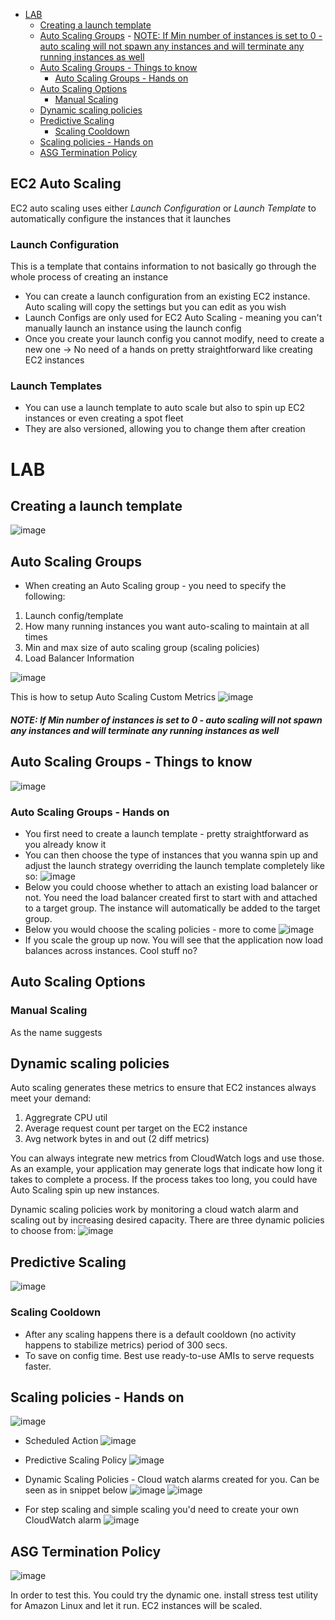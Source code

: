 - [LAB](#lab)
  - [Creating a launch template](#creating-a-launch-template)
  - [Auto Scaling Groups](#auto-scaling-groups)
        - [NOTE: If Min number of instances is set to 0 - auto scaling will not spawn any instances and will terminate any running instances as well](#note-if-min-number-of-instances-is-set-to-0---auto-scaling-will-not-spawn-any-instances-and-will-terminate-any-running-instances-as-well)
  - [Auto Scaling Groups - Things to know](#auto-scaling-groups---things-to-know)
    - [Auto Scaling Groups - Hands on](#auto-scaling-groups---hands-on)
  - [Auto Scaling Options](#auto-scaling-options)
    - [Manual Scaling](#manual-scaling)
  - [Dynamic scaling policies](#dynamic-scaling-policies)
  - [Predictive Scaling](#predictive-scaling)
    - [Scaling Cooldown](#scaling-cooldown)
  - [Scaling policies - Hands on](#scaling-policies---hands-on)
  - [ASG Termination Policy](#asg-termination-policy)


## EC2 Auto Scaling
EC2 auto scaling uses either *Launch Configuration* or *Launch Template* to automatically configure the instances that it launches

### Launch Configuration
This is a template that contains information to not basically go through the whole process of creating an instance
- You can create a launch configuration from an existing EC2 instance. Auto scaling will copy the settings but you can edit as you wish
- Launch Configs are only used for EC2 Auto Scaling - meaning you can't manually launch an instance using the launch config
- Once you create your launch config you cannot modify, need to create a new one
-> No need of a hands on pretty straightforward like creating EC2 instances

### Launch Templates
- You can use a launch template to auto scale but also to spin up EC2 instances or even creating a spot fleet
- They are also versioned, allowing you to change them after creation
# LAB
## Creating a launch template
![image](https://user-images.githubusercontent.com/43883264/160720067-efb3cc87-cbb6-4c44-839c-7c334fed54ee.png)

## Auto Scaling Groups

- When creating an Auto Scaling group - you need to specify the following:
1. Launch config/template
2. How many running instances you want auto-scaling to maintain at all times
3. Min and max size of auto scaling group (scaling policies)
4. Load Balancer Information

![image](https://user-images.githubusercontent.com/43883264/164123945-7363eb64-bd90-4343-8a26-faacabbcda4c.png)

This is how to setup Auto Scaling Custom Metrics
![image](https://user-images.githubusercontent.com/43883264/164124045-0d9e8da3-e79d-4305-b6e3-242ada21413d.png)
##### NOTE: If Min number of instances is set to 0 - auto scaling will not spawn any instances and will terminate any running instances as well

## Auto Scaling Groups - Things to know
![image](https://user-images.githubusercontent.com/43883264/164124760-2d03a7da-0259-4708-bc94-3040e40266cc.png)

### Auto Scaling Groups - Hands on
- You first need to create a launch template - pretty straightforward as you already know it
- You can then choose the type of instances that you wanna spin up and adjust the launch strategy overriding the launch template completely like so:
![image](https://user-images.githubusercontent.com/43883264/164196348-7965fbf6-919f-4612-9a08-bc35d40f7703.png)
- Below you could choose whether to attach an existing load balancer or not. You need the load balancer created first to start with and attached to a target group. The instance will automatically be added to the target group.
- Below you would choose the scaling policies - more to come
![image](https://user-images.githubusercontent.com/43883264/164200593-d1807afb-bacd-437a-8fee-6a50717737b7.png)
- If you scale the group up now. You will see that the application now load balances across instances. Cool stuff no?

## Auto Scaling Options
### Manual Scaling
As the name suggests
## Dynamic scaling policies
Auto scaling generates these metrics to ensure that EC2 instances always meet your demand:
1. Aggregrate CPU util
2. Average request count per target on the EC2 instance
3. Avg network bytes in and out (2 diff metrics)

You can always integrate new metrics from CloudWatch logs and use those. As an example, your application may generate logs that indicate how long it takes to complete a process. If the process takes too long, you could have Auto Scaling spin up new instances.

Dynamic scaling policies work by monitoring a cloud watch alarm and scaling out by increasing desired capacity. There are three dynamic policies to choose from:
![image](https://user-images.githubusercontent.com/43883264/164202701-688d59ae-7042-4d84-b7f7-60273a7782c1.png)

## Predictive Scaling
![image](https://user-images.githubusercontent.com/43883264/164203113-86772a47-ecfd-47f5-8895-403b6c1b0744.png)

### Scaling Cooldown
- After any scaling happens there is a default cooldown (no activity happens to stabilize metrics) period of 300 secs. 
- To save on config time. Best use ready-to-use AMIs to serve requests faster.

## Scaling policies - Hands on
![image](https://user-images.githubusercontent.com/43883264/164204093-ee181a2d-d075-4a6f-bcc6-8f8335c7a582.png)
- Scheduled Action
![image](https://user-images.githubusercontent.com/43883264/164204268-2527ad2f-e0de-47b4-aa7e-63bb95888bf6.png)
- Predictive Scaling Policy
![image](https://user-images.githubusercontent.com/43883264/164204478-000054cd-6dcf-430e-9f7e-d0cfe596620a.png)
- Dynamic Scaling Policies - Cloud watch alarms created for you. Can be seen as in snippet below
![image](https://user-images.githubusercontent.com/43883264/164205256-41ddbeac-550f-4692-ac91-9b3c7f516bfc.png)
![image](https://user-images.githubusercontent.com/43883264/164205688-815007f7-f736-48c0-870b-2222ab4b44f0.png)

- For step scaling and simple scaling you'd need to create your own CloudWatch alarm
![image](https://user-images.githubusercontent.com/43883264/164205418-cf809e63-44a8-401b-8419-2631b3f8a40f.png)
## ASG Termination Policy
![image](https://user-images.githubusercontent.com/43883264/164206403-95584d72-4e04-4652-8903-0f36628d1a1b.png)

In order to test this. You could try the dynamic one. install stress test utility for Amazon Linux and let it run. EC2 instances will be scaled.



